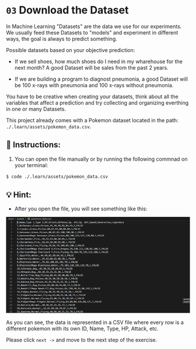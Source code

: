 # `03` Download the Dataset

In Machine Learning "Datasets" are the data we use for our experiments. We usually feed these Datasets to "models" and experiment in different ways, the goal is always to predict something.

Possible datasets based on your objective prediction:

- If we sell shoes, how much shoes do I need in my wharehouse for the next month? A good Dataset will be sales from the past 2 years.

- If we are building a program to diagnost pneumonia, a good Dataset will be 100 x-rays with pneumonia and 100 x-rays without pneumonia.

You have to be creative when creating your datasets, think about all the variables that affect a prediction and try collecting and organizing everthing in one or many Datasets.

This project already comes with a Pokemon dataset located in the path: `./.learn/assets/pokemon_data.csv`.

## 📝 Instructions:

1. You can open the file manually or by running the following commnad on your terminal:

```bash
$ code ./.learn/assets/pokemon_data.csv
```

## 💡 Hint:

+ After you open the file, you will see something like this:

![Pokemon CSV Preview](../../assets/csv-preview.png)

As you can see, the data is represented in a CSV file where every row is a different pokemon with its own ID, Name, Type, HP, Attack, etc.

Please click `next ->` and move to the next step of the exercise.